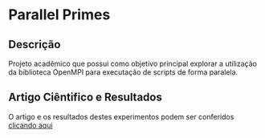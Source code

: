 # Parallel Primes

## Descrição
Projeto acadêmico que possui como objetivo principal explorar a utilização da biblioteca OpenMPI para executação de scripts de forma 
paralela.

## Artigo Ciêntifico e Resultados

O artigo e os resultados destes experimentos podem ser conferidos [clicando aqui](http://conic-semesp.org.br/anais/files/2013/trabalho-1000015028.pdf)


